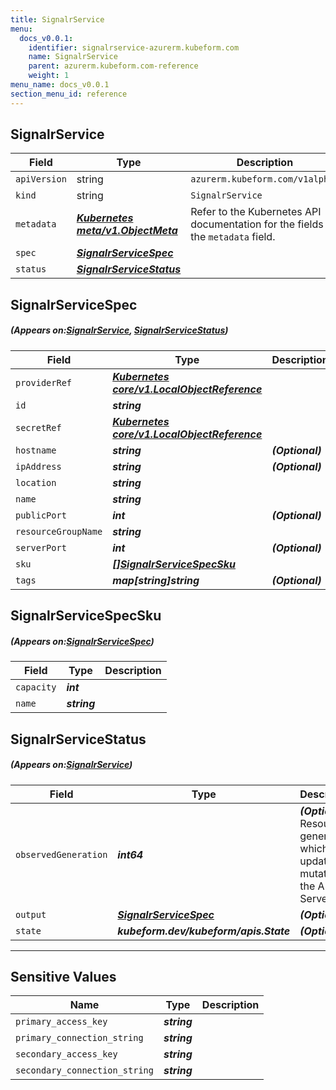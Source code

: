 ```yaml
---
title: SignalrService
menu:
  docs_v0.0.1:
    identifier: signalrservice-azurerm.kubeform.com
    name: SignalrService
    parent: azurerm.kubeform.com-reference
    weight: 1
menu_name: docs_v0.0.1
section_menu_id: reference
---
```


## SignalrService
| Field | Type | Description |
| ------ | ----- | ----------- |
| `apiVersion` | string | `azurerm.kubeform.com/v1alpha1` |
|    `kind` | string | `SignalrService` |
| `metadata` | ***[Kubernetes meta/v1.ObjectMeta](https://kubernetes.io/docs/reference/generated/kubernetes-api/v1.13/#objectmeta-v1-meta)***|Refer to the Kubernetes API documentation for the fields of the `metadata` field.|
| `spec` | ***[SignalrServiceSpec](#SignalrServiceSpec)***||
| `status` | ***[SignalrServiceStatus](#SignalrServiceStatus)***||
## SignalrServiceSpec
##### (Appears on:[SignalrService](#SignalrService), [SignalrServiceStatus](#SignalrServiceStatus))
| Field | Type | Description |
| ------ | ----- | ----------- |
| `providerRef` | ***[Kubernetes core/v1.LocalObjectReference](https://kubernetes.io/docs/reference/generated/kubernetes-api/v1.13/#localobjectreference-v1-core)***||
| `id` | ***string***||
| `secretRef` | ***[Kubernetes core/v1.LocalObjectReference](https://kubernetes.io/docs/reference/generated/kubernetes-api/v1.13/#localobjectreference-v1-core)***||
| `hostname` | ***string***| ***(Optional)*** |
| `ipAddress` | ***string***| ***(Optional)*** |
| `location` | ***string***||
| `name` | ***string***||
| `publicPort` | ***int***| ***(Optional)*** |
| `resourceGroupName` | ***string***||
| `serverPort` | ***int***| ***(Optional)*** |
| `sku` | ***[[]SignalrServiceSpecSku](#SignalrServiceSpecSku)***||
| `tags` | ***map[string]string***| ***(Optional)*** |
## SignalrServiceSpecSku
##### (Appears on:[SignalrServiceSpec](#SignalrServiceSpec))
| Field | Type | Description |
| ------ | ----- | ----------- |
| `capacity` | ***int***||
| `name` | ***string***||
## SignalrServiceStatus
##### (Appears on:[SignalrService](#SignalrService))
| Field | Type | Description |
| ------ | ----- | ----------- |
| `observedGeneration` | ***int64***| ***(Optional)*** Resource generation, which is updated on mutation by the API Server.|
| `output` | ***[SignalrServiceSpec](#SignalrServiceSpec)***| ***(Optional)*** |
| `state` | ***kubeform.dev/kubeform/apis.State***| ***(Optional)*** |
---
## Sensitive Values
| Name | Type | Description |
|------|------|-------------|
| `primary_access_key` | ***string*** ||
| `primary_connection_string` | ***string*** ||
| `secondary_access_key` | ***string*** ||
| `secondary_connection_string` | ***string*** ||
